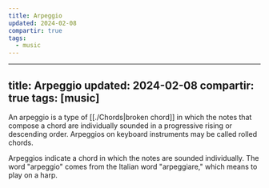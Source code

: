 ```yaml
---
title: Arpeggio
updated: 2024-02-08
compartir: true
tags:
  - music
---
```

---
title: Arpeggio
updated: 2024-02-08
compartir: true
tags: [music]
---

An arpeggio is a type of [[./Chords|broken chord]] in which the notes that compose a chord are individually sounded in a progressive rising or descending order. Arpeggios on keyboard instruments may be called rolled chords.

Arpeggios indicate a chord in which the notes are sounded individually. The word "arpeggio" comes from the Italian word "arpeggiare," which means to play on a harp.
